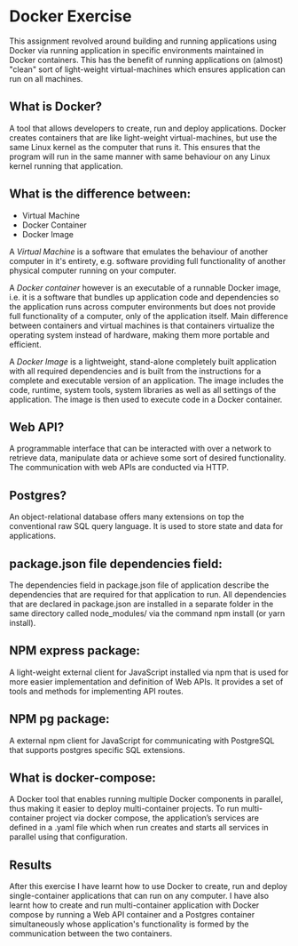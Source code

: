 # Docker Exercise
This assignment revolved around building and running applications using Docker via running application in specific environments maintained in Docker containers. This has the benefit of running applications on (almost) "clean" sort of light-weight virtual-machines which ensures application can run on all machines.

## What is Docker?
A tool that allows developers to create, run and deploy applications. Docker creates containers that are like light-weight virtual-machines, but use the same Linux kernel as the computer that runs it. This ensures that the program will run in the same manner with same behaviour on any Linux kernel running that application.

## What is the difference between:
* Virtual Machine
* Docker Container
* Docker Image

A *Virtual Machine* is a software that emulates the behaviour of another computer in it's entirety, e.g. software providing full functionality of another physical computer running on your computer.

A *Docker container* however is an executable of a runnable Docker image, i.e. it is a software that bundles up application code and dependencies so the application runs across computer environments but does not provide full functionality of a computer, only of the application itself. Main difference between containers and virtual machines is that containers virtualize the operating system instead of hardware, making them more portable and efficient.

A *Docker Image* is a lightweight, stand-alone completely built application with all required dependencies and is built from the instructions for a complete and executable version of an application. The image includes the code, runtime, system tools, system libraries as well as all settings of the application. The image is then used to execute code in a Docker container.

## Web API?
A programmable interface that can be interacted with over a network to retrieve data, manipulate data or achieve some sort of desired functionality. The communication with web APIs are conducted via HTTP.

## Postgres?
An object-relational database offers many extensions on top the conventional raw SQL query language. It is used to store state and data for applications. 

## package.json file dependencies field:
The dependencies field in package.json file of application describe the dependencies that are required for that application to run. All dependencies that are declared in package.json are installed in a separate folder in the same directory called node_modules/ via the command npm install (or yarn install).

## NPM express package:
A light-weight external client for JavaScript installed via npm that is used for more easier implementation and definition of Web APIs. It provides a set of tools and methods for implementing API routes.

## NPM pg package:
A external npm client for JavaScript for communicating with PostgreSQL that supports postgres specific SQL extensions.

## What is docker-compose:
A Docker tool that enables running multiple Docker components in parallel, thus making it easier to deploy multi-container projects. To run multi-container project via docker compose, the application’s services are defined in a .yaml file which when run creates and starts all services in parallel using that configuration.

## Results
After this exercise I have learnt how to use Docker to create, run and deploy single-container applications that can run on any computer. I have also learnt how to create and run multi-container application with Docker compose by running a Web API container and a Postgres container simultaneously whose application's functionality is formed by the communication between the two containers.
